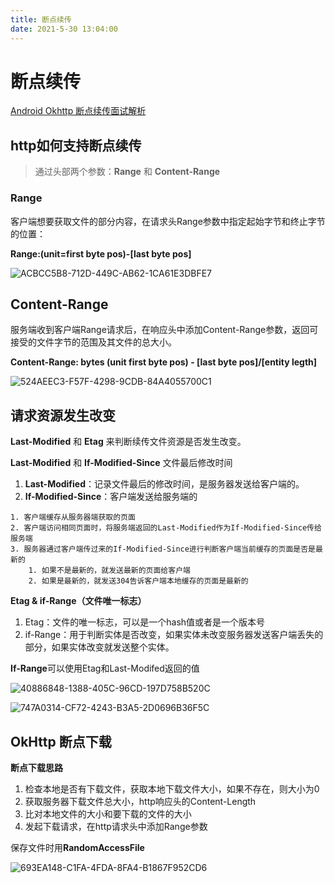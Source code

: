```yaml
---
title: 断点续传
date: 2021-5-30 13:04:00
---
```

# 断点续传



[Android Okhttp 断点续传面试解析](https://juejin.cn/post/6844903854115389447)

## http如何支持断点续传

> 通过头部两个参数：**Range** 和 **Content-Range**  

### Range

客户端想要获取文件的部分内容，在请求头Range参数中指定起始字节和终止字节的位置：

**Range:(unit=first byte pos)-[last byte pos]**

![ACBCC5B8-712D-449C-AB62-1CA61E3DBFE7](https://malinkang-1253444926.cos.ap-beijing.myqcloud.com/zhaoshanshanACBCC5B8-712D-449C-AB62-1CA61E3DBFE7.png)

## Content-Range

服务端收到客户端Range请求后，在响应头中添加Content-Range参数，返回可接受的文件字节的范围及其文件的总大小。

**Content-Range: bytes (unit first byte pos) - [last byte pos]/[entity legth]**


![524AEEC3-F57F-4298-9CDB-84A4055700C1](https://malinkang-1253444926.cos.ap-beijing.myqcloud.com/zhaoshanshan524AEEC3-F57F-4298-9CDB-84A4055700C1.png)

## 请求资源发生改变

**Last-Modified** 和 **Etag** 来判断续传文件资源是否发生改变。

**Last-Modified** 和 **If-Modified-Since** 文件最后修改时间

1. **Last-Modified**：记录文件最后的修改时间，是服务器发送给客户端的。
2. **If-Modified-Since**：客户端发送给服务端的

```
1. 客户端缓存从服务器端获取的页面
2. 客户端访问相同页面时，将服务端返回的Last-Modified作为If-Modified-Since传给服务端
3. 服务器通过客户端传过来的If-Modified-Since进行判断客户端当前缓存的页面是否是最新的
	1. 如果不是最新的，就发送最新的页面给客户端
	2. 如果是最新的，就发送304告诉客户端本地缓存的页面是最新的
```

**Etag & if-Range（文件唯一标志）**

1. Etag：文件的唯一标志，可以是一个hash值或者是一个版本号
2. if-Range：用于判断实体是否改变，如果实体未改变服务器发送客户端丢失的部分，如果实体改变就发送整个实体。

**If-Range**可以使用Etag和Last-Modifed返回的值

![40886848-1388-405C-96CD-197D758B520C](https://malinkang-1253444926.cos.ap-beijing.myqcloud.com/zhaoshanshan40886848-1388-405C-96CD-197D758B520C.png)

![747A0314-CF72-4243-B3A5-2D0696B36F5C](https://malinkang-1253444926.cos.ap-beijing.myqcloud.com/zhaoshanshan747A0314-CF72-4243-B3A5-2D0696B36F5C.png)


## OkHttp 断点下载

**断点下载思路**

1. 检查本地是否有下载文件，获取本地下载文件大小，如果不存在，则大小为0
2. 获取服务器下载文件总大小，http响应头的Content-Length
3. 比对本地文件的大小和要下载的文件的大小
4. 发起下载请求，在http请求头中添加Range参数

保存文件时用**RandomAccessFile**

![693EA148-C1FA-4FDA-8FA4-B1867F952CD6](https://malinkang-1253444926.cos.ap-beijing.myqcloud.com/zhaoshanshan693EA148-C1FA-4FDA-8FA4-B1867F952CD6.png)


